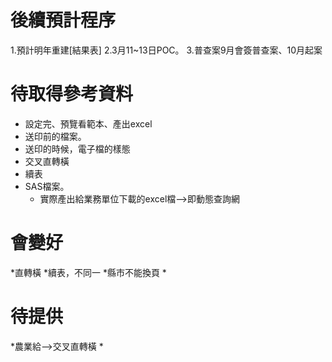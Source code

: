 # 後續預計程序
1.預計明年重建[結果表]
2.3月11~13日POC。
3.普查案9月會簽普查案、10月起案

# 待取得參考資料
 * 設定完、預覽看範本、產出excel
 * 送印前的檔案。
 * 送印的時候，電子檔的樣態
 * 交叉直轉橫
 * 續表
 * SAS檔案。
   * 實際產出給業務單位下載的excel檔-->即動態查詢網

# 會變好
  *直轉橫
  *續表，不同一
  *縣市不能換頁
  *

# 待提供
  *農業給-->交叉直轉橫
  *